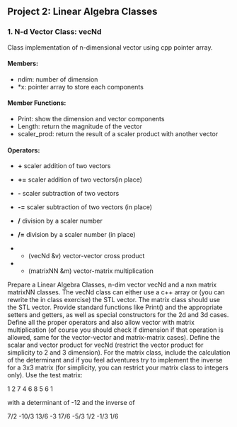 ## Project 2: Linear Algebra Classes

### 1. N-d Vector Class: vecNd

Class implementation of n-dimensional vector using cpp pointer array.

#### Members:
- ndim: number of dimension
- *x: pointer array to store each components

#### Member Functions:
- Print: show the dimension and vector components
- Length: return the magnitude of the vector
- scaler_prod: return the result of a scaler product with another vector

#### Operators:
- **+** scaler addition of two vectors
- **+=** scaler addition of two vectors(in place)
- **-** scaler subtraction of two vectors
- **-=** scaler subtraction of two vectors (in place)
- **/** division by a scaler number
- **/=** division by a scaler number (in place)

- * (vecNd &v) vector-vector cross product
- * (matrixNN &m) vector-matrix multiplication

Prepare a Linear Algebra Classes, n-dim vector vecNd and a nxn matrix matrixNN classes. The vecNd class can either use a c++ array or (you can rewrite the in class exercise) the STL vector. The matrix class should use the STL vector. Provide standard functions like Print() and the appropriate setters and getters, as well as special constructors for the 2d and 3d cases. Define all the proper operators and also allow vector with matrix multiplication (of course you should check if dimension if that operation is allowed, same for the vector-vector and matrix-matrix cases). Define the scalar and vector product for vecNd (restrict the vector product for simplicity to 2 and 3 dimension). For the matrix class, include the calculation of the determinant and if you feel adventures try to implement the inverse for a 3x3 matrix (for simplicity, you can restrict your matrix class to integers only).  Use the test matrix:

1 2 7
4 6 8
5 6 1

with a determinant of -12 and the inverse of

7/2  -10/3 13/6
-3 17/6 -5/3
1/2 -1/3 1/6
